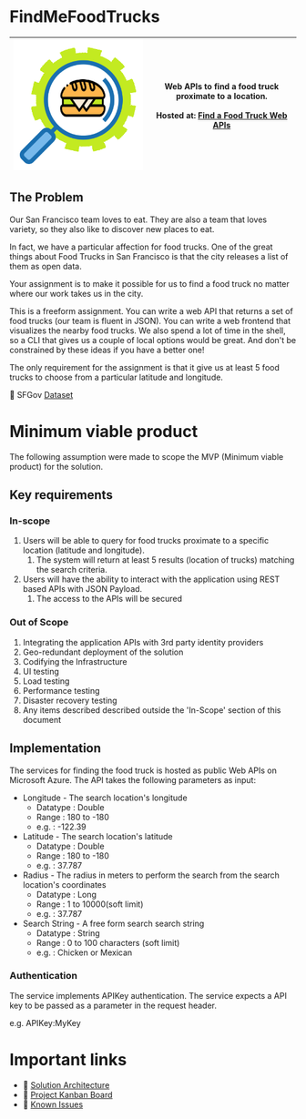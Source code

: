 # FindMeFoodTrucks

|![Image](/Images/Logo.png)| Web APIs to find a food truck proximate to a location. </br></br> Hosted at: [Find a Food Truck Web APIs ](https://findmefoodtrucks.azurewebsites.net/swagger/index.html)|
| --------  | ------------------- |


## The Problem

Our San Francisco team loves to eat. They are also a team that loves variety, so they also like to discover new places to eat.

In fact, we have a particular affection for food trucks. One of the great things about Food Trucks in San Francisco is that the city releases a list of them as open data.

Your assignment is to make it possible for us to find a food truck no matter where our work takes us in the city.

This is a freeform assignment. You can write a web API that returns a set of food trucks (our team is fluent in JSON). You can write a web frontend that visualizes the nearby food trucks. We also spend a lot of time in the shell, so a CLI that gives us a couple of local options would be great. And don't be constrained by these ideas if you have a better one!

The only requirement for the assignment is that it give us at least 5 food trucks to choose from a particular latitude and longitude.

:link: SFGov [Dataset](https://data.sfgov.org/resource/rqzj-sfat.json)

# Minimum viable product
The following assumption were made to scope the MVP (Minimum viable product) for the solution.
## Key requirements

### In-scope
1. Users will be able to query for food trucks proximate to a specific location (latitude and longitude).
    1. The system will return at least 5 results (location of trucks) matching the search criteria.
1. Users will have the ability to interact with the application using REST based APIs with JSON Payload.
    1. The access to the APIs will be secured

### Out of Scope
1. Integrating the application APIs with 3rd party identity providers
2. Geo-redundant deployment of the solution
3. Codifying the Infrastructure
1. UI testing 
1. Load testing
1. Performance testing
4. Disaster recovery testing 
1. Any items described described outside the 'In-Scope' section of this document

## Implementation
The services for finding the food truck is hosted as public Web APIs on Microsoft Azure. The API takes the following parameters as input:
* Longitude - The search location's longitude 
    * Datatype : Double
    * Range : 180 to -180
    * e.g. : -122.39
* Latitude - The search location's latitude
    * Datatype : Double
    * Range : 180 to -180
    * e.g. : 37.787
* Radius - The radius in meters to perform the search from the search location's coordinates
    * Datatype : Long
    * Range : 1 to 10000(soft limit)
    * e.g. : 37.787
* Search String - A free form search search string
    * Datatype : String
    * Range : 0 to 100 characters (soft limit)
    * e.g. : Chicken or Mexican

### Authentication
The service implements APIKey authentication. The service expects a API key to be passed as a parameter in the request header.

e.g. APIKey:MyKey

# Important links 
* :link: [Solution Architecture](https://github.com/namitms/FindMeFoodTrucks/blob/master/Design/Architecture/Solution%20Architecture.md)
* :link: [Project Kanban Board](https://github.com/namitms/FindMeFoodTrucks/projects/1)
* :link: [Known Issues](/KnownIssues.md)





